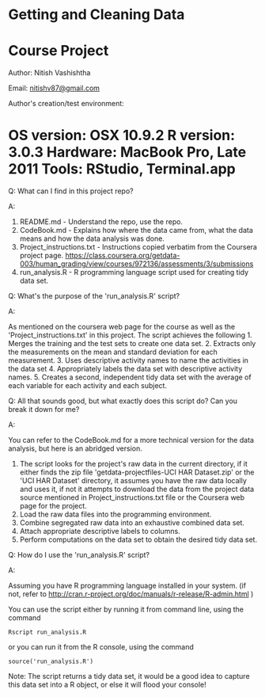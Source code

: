 Getting and Cleaning Data
=====================================
Course Project
=====================================

Author: Nitish Vashishtha

Email: nitishv87@gmail.com

Author's creation/test environment:

OS version: OSX 10.9.2
R version: 3.0.3 
Hardware: MacBook Pro, Late 2011
Tools: RStudio, Terminal.app
====================================


Q: What can I find in this project repo?

A: 

1. README.md - Understand the repo, use the repo.
2. CodeBook.md - Explains how where the data came from, what the data means and how the data analysis was done.
3. Project_instructions.txt - Instructions copied verbatim from the Coursera project page. https://class.coursera.org/getdata-003/human_grading/view/courses/972136/assessments/3/submissions
4. run_analysis.R - R programming language script used for creating tidy data set.


Q: What's the purpose of the 'run_analysis.R' script?

A: 

As mentioned on the coursera web page for the course as well as the 'Project_instructions.txt' in this project. The script achieves the following
	1. Merges the training and the test sets to create one data set.
	2. Extracts only the measurements on the mean and standard deviation for each measurement. 
	3. Uses descriptive activity names to name the activities in the data set
	4. Appropriately labels the data set with descriptive activity names. 
	5. Creates a second, independent tidy data set with the average of each variable for each activity and each subject. 


Q: All that sounds good, but what exactly does this script do? Can you break it down for me?

A:

You can refer to the CodeBook.md for a more technical version for the data analysis, but here is an abridged version.

1. The script looks for the project's raw data in the current directory, if it either finds the zip file 'getdata-projectfiles-UCI HAR Dataset.zip' or the 'UCI HAR Dataset' directory, it assumes you have the raw data locally and uses it, if not it attempts to download the data from the project data source mentioned in Project_instructions.txt file or the Coursera web page for the project.
2. Load the raw data files into the programming environment.
3. Combine segregated raw data into an exhaustive combined data set.
4. Attach appropriate descriptive labels to columns.
5. Perform computations on the data set to obtain the desired tidy data set.


Q: How do I use the 'run_analysis.R' script?

A:

Assuming you have R programming language installed in your system. (if not, refer to http://cran.r-project.org/doc/manuals/r-release/R-admin.html ) 

You can use the script either by running it from command line, using the command
	
	Rscript run_analysis.R

or you can run it from the R console, using the command

	source('run_analysis.R')

Note: The script returns a tidy data set, it would be a good idea to capture this data set into a R object, or else it will flood your console!
